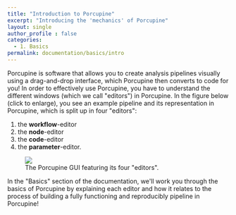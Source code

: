 ```yaml
---
title: "Introduction to Porcupine"
excerpt: "Introducing the 'mechanics' of Porcupine"
layout: single
author_profile : false
categories:
  - 1. Basics
permalink: documentation/basics/intro
---
```


Porcupine is software that allows you to create analysis pipelines visually
using a drag-and-drop interface, which Porcupine then converts to code for you!
In order to effectively use Porcupine, you have to understand the different
windows (which we call "editors") in Porcupine. In the figure below (click to enlarge),
you see an example pipeline and its representation in Porcupine, which is
split up in four "editors":

1. the **workflow**-editor
2. the **node**-editor
3. the **code**-editor
4. the **parameter**-editor.

<figure>
	<a href="{{ site.url }}{{ site.baseurl }}/documentation/images/porcupine_windows.png"><img
    src="{{ site.url }}{{ site.baseurl }}/{{ example_path }}/documentation/images/porcupine_windows.png"></a>
	<figcaption>The Porcupine GUI featuring its four "editors".</figcaption>
</figure>

In the "Basics" section of the documentation, we'll work you through the basics
of Porcupine by explaining each editor and how it relates to the process of
building a fully functioning and reproducibly pipeline in Porcupine!
